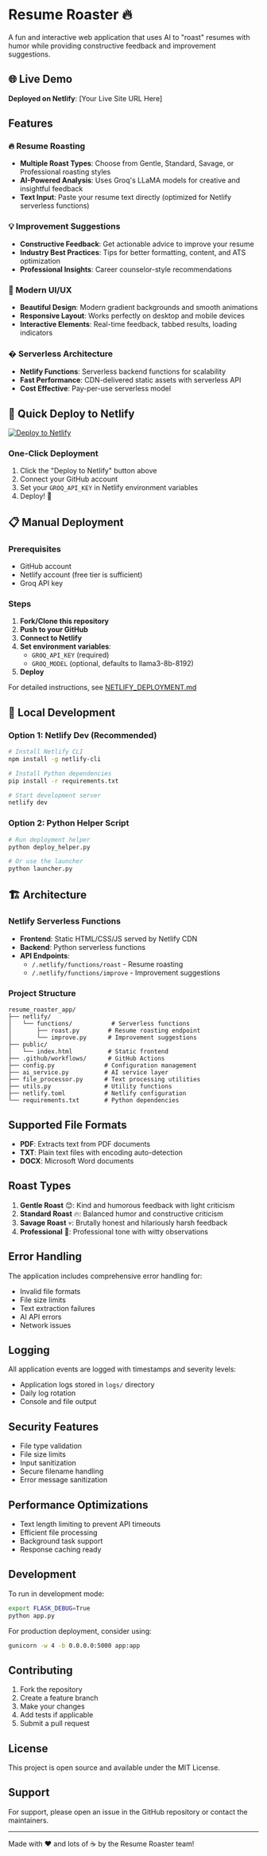 # Resume Roaster 🔥

A fun and interactive web application that uses AI to "roast" resumes with humor while providing constructive feedback and improvement suggestions.

## 🌐 Live Demo

**Deployed on Netlify**: [Your Live Site URL Here]

## Features

### 🔥 Resume Roasting
- **Multiple Roast Types**: Choose from Gentle, Standard, Savage, or Professional roasting styles
- **AI-Powered Analysis**: Uses Groq's LLaMA models for creative and insightful feedback
- **Text Input**: Paste your resume text directly (optimized for Netlify serverless functions)

### 💡 Improvement Suggestions
- **Constructive Feedback**: Get actionable advice to improve your resume
- **Industry Best Practices**: Tips for better formatting, content, and ATS optimization
- **Professional Insights**: Career counselor-style recommendations

### 🎨 Modern UI/UX
- **Beautiful Design**: Modern gradient backgrounds and smooth animations
- **Responsive Layout**: Works perfectly on desktop and mobile devices
- **Interactive Elements**: Real-time feedback, tabbed results, loading indicators

### � Serverless Architecture
- **Netlify Functions**: Serverless backend functions for scalability
- **Fast Performance**: CDN-delivered static assets with serverless API
- **Cost Effective**: Pay-per-use serverless model

## 🚀 Quick Deploy to Netlify

[![Deploy to Netlify](https://www.netlify.com/img/deploy/button.svg)](https://app.netlify.com/start/deploy?repository=https://github.com/your-username/resume-roaster)

### One-Click Deployment
1. Click the "Deploy to Netlify" button above
2. Connect your GitHub account
3. Set your `GROQ_API_KEY` in Netlify environment variables
4. Deploy! 🎉

## 📋 Manual Deployment

### Prerequisites
- GitHub account
- Netlify account (free tier is sufficient)
- Groq API key

### Steps
1. **Fork/Clone this repository**
2. **Push to your GitHub**
3. **Connect to Netlify**
4. **Set environment variables**:
   - `GROQ_API_KEY` (required)
   - `GROQ_MODEL` (optional, defaults to llama3-8b-8192)
5. **Deploy**

For detailed instructions, see [NETLIFY_DEPLOYMENT.md](NETLIFY_DEPLOYMENT.md)

## 🔧 Local Development

### Option 1: Netlify Dev (Recommended)
```bash
# Install Netlify CLI
npm install -g netlify-cli

# Install Python dependencies
pip install -r requirements.txt

# Start development server
netlify dev
```

### Option 2: Python Helper Script
```bash
# Run deployment helper
python deploy_helper.py

# Or use the launcher
python launcher.py
```

## 🏗️ Architecture

### Netlify Serverless Functions
- **Frontend**: Static HTML/CSS/JS served by Netlify CDN
- **Backend**: Python serverless functions
- **API Endpoints**:
  - `/.netlify/functions/roast` - Resume roasting
  - `/.netlify/functions/improve` - Improvement suggestions

### Project Structure
```
resume_roaster_app/
├── netlify/
│   └── functions/           # Serverless functions
│       ├── roast.py        # Resume roasting endpoint
│       └── improve.py      # Improvement suggestions
├── public/
│   └── index.html          # Static frontend
├── .github/workflows/      # GitHub Actions
├── config.py              # Configuration management
├── ai_service.py          # AI service layer
├── file_processor.py      # Text processing utilities
├── utils.py               # Utility functions
├── netlify.toml           # Netlify configuration
└── requirements.txt       # Python dependencies
```

## Supported File Formats

- **PDF**: Extracts text from PDF documents
- **TXT**: Plain text files with encoding auto-detection
- **DOCX**: Microsoft Word documents

## Roast Types

1. **Gentle Roast** 😊: Kind and humorous feedback with light criticism
2. **Standard Roast** 🔥: Balanced humor and constructive criticism
3. **Savage Roast** 💀: Brutally honest and hilariously harsh feedback
4. **Professional** 💼: Professional tone with witty observations

## Error Handling

The application includes comprehensive error handling for:
- Invalid file formats
- File size limits
- Text extraction failures
- AI API errors
- Network issues

## Logging

All application events are logged with timestamps and severity levels:
- Application logs stored in `logs/` directory
- Daily log rotation
- Console and file output

## Security Features

- File type validation
- File size limits
- Input sanitization
- Secure filename handling
- Error message sanitization

## Performance Optimizations

- Text length limiting to prevent API timeouts
- Efficient file processing
- Background task support
- Response caching ready

## Development

To run in development mode:
```bash
export FLASK_DEBUG=True
python app.py
```

For production deployment, consider using:
```bash
gunicorn -w 4 -b 0.0.0.0:5000 app:app
```

## Contributing

1. Fork the repository
2. Create a feature branch
3. Make your changes
4. Add tests if applicable
5. Submit a pull request

## License

This project is open source and available under the MIT License.

## Support

For support, please open an issue in the GitHub repository or contact the maintainers.

---

Made with ❤️ and lots of ☕ by the Resume Roaster team!
